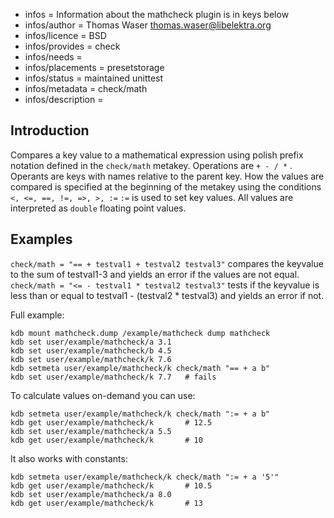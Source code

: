 - infos = Information about the mathcheck plugin is in keys below
- infos/author = Thomas Waser <thomas.waser@libelektra.org>
- infos/licence = BSD
- infos/provides = check
- infos/needs =
- infos/placements = presetstorage
- infos/status = maintained unittest
- infos/metadata = check/math
- infos/description =

## Introduction ##

Compares a key value to a mathematical expression using polish prefix notation defined in the `check/math` metakey. 
Operations are `+ - / *` . Operants are keys with names relative to the parent key.
How the values are compared is specified at the beginning of the metakey using the conditions `<, <=, ==, !=, =>, >, :=`
`:=` is used to set key values.
All values are interpreted as `double` floating point values.

## Examples ##

`check/math = "== + testval1 + testval2 testval3"` compares the keyvalue to the sum of testval1-3 and yields an error if the values are not equal.
`check/math = "<= - testval1 * testval2 testval3"` tests if the keyvalue is less than or equal to testval1 - (testval2 * testval3) and yields an error if not.

Full example:

	kdb mount mathcheck.dump /example/mathcheck dump mathcheck
	kdb set user/example/mathcheck/a 3.1
	kdb set user/example/mathcheck/b 4.5
	kdb set user/example/mathcheck/k 7.6
	kdb setmeta user/example/mathcheck/k check/math "== + a b"
	kdb set user/example/mathcheck/k 7.7   # fails

To calculate values on-demand you can use:

	kdb setmeta user/example/mathcheck/k check/math ":= + a b"
	kdb get user/example/mathcheck/k       # 12.5
	kdb set user/example/mathcheck/a 5.5
	kdb get user/example/mathcheck/k       # 10

It also works with constants:

	kdb setmeta user/example/mathcheck/k check/math ":= + a '5'"
	kdb get user/example/mathcheck/k       # 10.5
	kdb set user/example/mathcheck/a 8.0
	kdb get user/example/mathcheck/k       # 13
